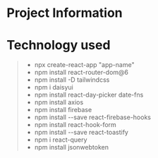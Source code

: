 # Project Information

# Technology used

> - npx create-react-app "app-name"
> - npm install react-router-dom@6
> - npm install -D tailwindcss
> - npm i daisyui
> - npm install react-day-picker date-fns
> - npm install axios
> - npm install firebase
> - npm install --save react-firebase-hooks
> - npm install react-hook-form
> - npm install --save react-toastify
> - npm i react-query
> - npm install jsonwebtoken
